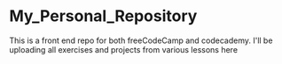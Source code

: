 # My_Personal_Repository
This is a front end repo for both freeCodeCamp and codecademy.
I'll be uploading all exercises and projects from various lessons here
